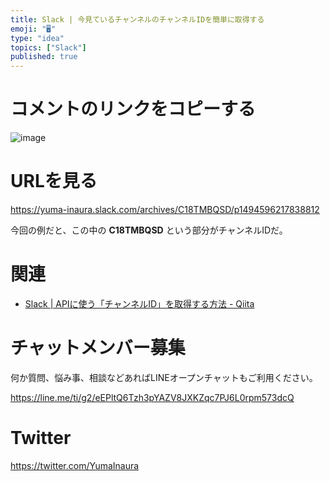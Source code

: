 ```yaml
---
title: Slack | 今見ているチャンネルのチャンネルIDを簡単に取得する
emoji: "🖥"
type: "idea"
topics: ["Slack"]
published: true
---
```


# コメントのリンクをコピーする


![image](https://qiita-image-store.s3.amazonaws.com/0/89618/12d4fb34-3f1c-15d2-2fa6-70ee5f07994b.png)

# URLを見る


https://yuma-inaura.slack.com/archives/C18TMBQSD/p1494596217838812

今回の例だと、この中の **C18TMBQSD** という部分がチャンネルIDだ。

# 関連

- [Slack | APIに使う「チャンネルID」を取得する方法 - Qiita](http://qiita.com/Yinaura/items/bd28c7b9ef614696fb7e)








<!-- Update From Qiita API -->

# チャットメンバー募集


何か質問、悩み事、相談などあればLINEオープンチャットもご利用ください。

https://line.me/ti/g2/eEPltQ6Tzh3pYAZV8JXKZqc7PJ6L0rpm573dcQ





# Twitter


https://twitter.com/YumaInaura


<!-- Update From Qiita API -->


